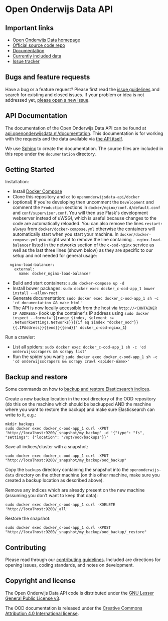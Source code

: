 # Open Onderwijs Data API

## Important links
- [Open Onderwijs Data homepage](http://www.openonderwijsdata.nl/)
- [Official source code repo](https://github.com/openstate/openonderwijsdata-api/)
- [Documentation](http://api.openonderwijsdata.nl/documentation/)
- [Currently included data](http://api.openonderwijsdata.nl/documentation/rst/introduction.html#currently-included-data)
- [Issue tracker](https://github.com/openstate/openonderwijsdata-api/issues)

## Bugs and feature requests

Have a bug or a feature request? Please first read the [issue guidelines](https://github.com/openstate/openonderwijsdata-api/blob/master/CONTRIBUTING.md) and search for existing and closed issues. If your problem or idea is not addressed yet, [please open a new issue](https://github.com/openstate/openonderwijsdata-api/issues/new).

## API Documentation

The documentation of the Open Onderwijs Data API can be found at [api.openonderwijsdata.nl/documentation](http://api.openonderwijsdata.nl/documentation/). This documentation is for working with the requests and the data available via [the API itself](http://api.openonderwijsdata.nl/).

We use [Sphinx](http://sphinx-doc.org/) to create the documentation. The source files are included in this repo under the `documentation` directory.

## Getting Started

Installation:

- Install [Docker Compose](https://docs.docker.com/compose/install/)
- Clone this repository and `cd` to `openonderwijsdata-api/docker`
- (optional) If you're developing then uncomment the ``Development`` and comment the ``Production`` sections in ``docker/nginx/conf.d/default.conf`` and ``conf/supervisor.conf``. You will then use Flask's development webserver instead of uWSGI, which is useful because changes to the code are automatically reloaded. You can also remove the lines ``restart: always`` from ``docker/docker-compose.yml`` otherwise the containers will automatically start when you start your machine. In ``docker/docker-compose.yml`` you might want to remove the line containing ``- nginx-load-balancer`` listed in the networks section of the ``c-ood-nginx`` service as well as the last three lines (shown below) as they are specific to our setup and not needed for general usage:
```
  nginx-load-balancer:
    external:
      name: docker_nginx-load-balancer
```
- Build and start containers: `sudo docker-compose up -d`
- Install bower packages: `sudo docker exec docker_c-ood-app_1 bower install --allow-root`
- Generate documentation: `sudo docker exec docker_c-ood-app_1 sh -c 'cd documentation && make html'`
- The API is now locally accessible from the host via `http://<CONTAINER IP ADDRESS>` (look up the container's IP address using `sudo docker inspect --format='{{range $index, $element := .NetworkSettings.Networks}}{{if eq $index "docker_ood"}}{{.IPAddress}}{{end}}{{end}}' docker_c-ood-nginx_1`)

Run a crawler:

- List all spiders: `sudo docker exec docker_c-ood-app_1 sh -c 'cd onderwijsscrapers && scrapy list'`
- Run the spider you want: `sudo docker exec docker_c-ood-app_1 sh -c 'cd onderwijsscrapers && scrapy crawl <spider-name>'`

## Backup and restore

Some commands on how to [backup and restore Elasticsearch indices](https://www.elastic.co/guide/en/elasticsearch/reference/1.4/modules-snapshots.html#_shared_file_system_repository).

Create a new backup location in the root directory of the OOD repository (do this on the machine which should be backupped AND the machine where you want to restore the backup) and make sure Elasticsearch can write to it, e.g.:
```
mkdir backups
sudo docker exec docker_c-ood-app_1 curl -XPUT 'http://localhost:9200/_snapshot/my_backup' -d '{"type": "fs", "settings": {"location": "/opt/ood/backups"}}'
```

Save all indices/cluster with a snapshot:
```
sudo docker exec docker_c-ood-app_1 curl -XPUT "http://localhost:9200/_snapshot/my_backup/ood_backup"
```

Copy the `backups` directory containing the snapshot into the `openonderwijs-data` directory on the other machine (on this other machine, make sure you created a backup location as described above).

Remove any indices which are already present on the new machine (assuming you don't want to keep that data):
```
sudo docker exec docker_c-ood-app_1 curl -XDELETE 'http://localhost:9200/_all'
```

Restore the snapshot:
```
sudo docker exec docker_c-ood-app_1 curl -XPOST "http://localhost:9200/_snapshot/my_backup/ood_backup/_restore"
```

## Contributing

Please read through our [contributing guidelines](https://github.com/openstate/openonderwijsdata-api/blob/master/CONTRIBUTING.md). Included are directions for opening issues, coding standards, and notes on development.

## Copyright and license

The Open Onderwijs Data API code is distributed under the [GNU Lesser General Public License v3](https://www.gnu.org/licenses/lgpl.html).

The OOD documentation is released under the  [Creative Commons Attribution 4.0 International license](http://creativecommons.org/licenses/by/4.0/).
